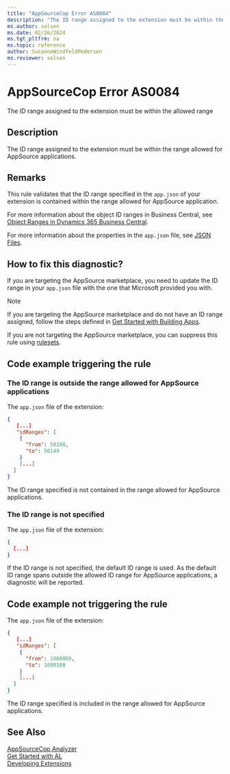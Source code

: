 ```yaml
---
title: "AppSourceCop Error AS0084"
description: "The ID range assigned to the extension must be within the range allowed for AppSource applications."
ms.author: solsen
ms.date: 02/26/2024
ms.tgt_pltfrm: na
ms.topic: reference
author: SusanneWindfeldPedersen
ms.reviewer: solsen
---
```

[//]: # (START>DO_NOT_EDIT)
[//]: # (IMPORTANT:Do not edit any of the content between here and the END>DO_NOT_EDIT.)
[//]: # (Any modifications should be made in the .xml files in the ModernDev repo.)
# AppSourceCop Error AS0084
The ID range assigned to the extension must be within the allowed range

## Description
The ID range assigned to the extension must be within the range allowed for AppSource applications.

[//]: # (IMPORTANT: END>DO_NOT_EDIT)

## Remarks

This rule validates that the ID range specified in the `app.json` of your extension is contained within the range allowed for AppSource application.

For more information about the object ID ranges in Business Central, see [Object Ranges in Dynamics 365 Business Central](../devenv-object-ranges.md).

For more information about the properties in the `app.json` file, see [JSON Files](../devenv-json-files.md).

## How to fix this diagnostic?

If you are targeting the AppSource marketplace, you need to update the ID range in your `app.json` file with the one that Microsoft provided you with.

> [!NOTE]  
> If you are targeting the AppSource marketplace and do not have an ID range assigned, follow the steps defined in [Get Started with Building Apps](../readiness/get-started.md).

If you are not targeting the AppSource marketplace, you can suppress this rule using [rulesets](../devenv-using-code-analysis-tool-with-rule-set.md).

## Code example triggering the rule

### The ID range is outside the range allowed for AppSource applications

The `app.json` file of the extension:
```json
{
   [...]
   "idRanges": [
    {
      "from": 50100,
      "to": 50149
    }
    [...]
  ]
}
```

The ID range specified is not contained in the range allowed for AppSource applications. 

### The ID range is not specified

The `app.json` file of the extension:
```json
{
  [...]
}
```

If the ID range is not specified, the default ID range is used. As the default ID range spans outside the allowed ID range for AppSource applications, a diagnostic will be reported.

## Code example not triggering the rule

The `app.json` file of the extension:
```json
{
   [...]
   "idRanges": [
    {
      "from": 1000000,
      "to": 1000100
    }
    [...]
  ]
}
```

The ID range specified is included in the range allowed for AppSource applications. 

## See Also  
[AppSourceCop Analyzer](appsourcecop.md)  
[Get Started with AL](../devenv-get-started.md)  
[Developing Extensions](../devenv-dev-overview.md)  
